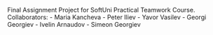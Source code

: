 Final Assignment Project for SoftUni Practical Teamwork Course.
Collaborators: 
	- Maria Kancheva
	- Peter Iliev
	- Yavor Vasilev
	- Georgi Georgiev
	- Ivelin Arnaudov
	- Simeon Georgiev

